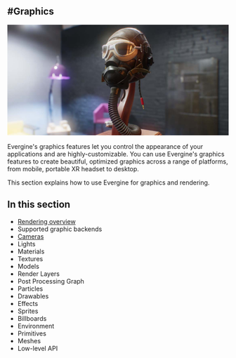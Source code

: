 #Graphics
---
![Graphics](images/graphics.jpg)

Evergine's graphics features let you control the appearance of your applications and are highly-customizable. You can use Evergine's graphics features to create beautiful, optimized graphics across a range of platforms, from mobile, portable XR headset to desktop.

This section explains how to use Evergine for graphics and rendering.

## In this section
* [Rendering overview](rendering_overview.md)
* Supported graphic backends
* [Cameras](cameras.md)
* Lights
* Materials
* Textures
* Models
* Render Layers
* Post Processing Graph
* Particles
* Drawables
* Effects
* Sprites
* Billboards
* Environment
* Primitives
* Meshes
* Low-level API 
